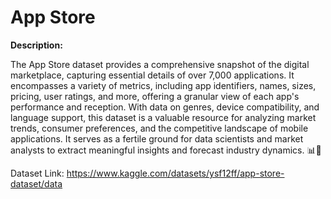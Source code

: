 # App Store

**Description:**

The App Store dataset provides a comprehensive snapshot of the digital marketplace, capturing essential details of over 7,000 applications. It encompasses a variety of metrics, including app identifiers, names, sizes, pricing, user ratings, and more, offering a granular view of each app's performance and reception. With data on genres, device compatibility, and language support, this dataset is a valuable resource for analyzing market trends, consumer preferences, and the competitive landscape of mobile applications. It serves as a fertile ground for data scientists and market analysts to extract meaningful insights and forecast industry dynamics. 📊📱

Dataset Link: https://www.kaggle.com/datasets/ysf12ff/app-store-dataset/data
